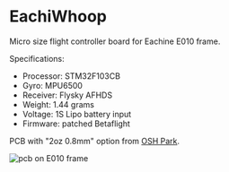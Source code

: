 # EachiWhoop

Micro size flight controller board for Eachine E010 frame.

Specifications:
- Processor: STM32F103CB
- Gyro: MPU6500
- Receiver: Flysky AFHDS
- Weight: 1.44 grams
- Voltage: 1S Lipo battery input
- Firmware: patched Betaflight

PCB with "2oz 0.8mm" option from [OSH Park](https://oshpark.com/shared_projects/ENvuyO6S).

![pcb on E010 frame](https://github.com/vladisenko/EachiWhoop/raw/master/photo/1s.jpg)
